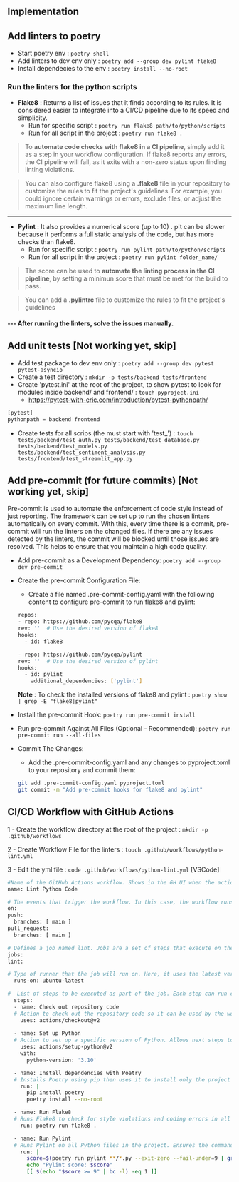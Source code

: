 ## Implementation

## Add linters to poetry
- Start poetry env : `poetry shell`
- Add linters to dev env only : `poetry add --group dev pylint flake8`
- Install dependecies to the env : `poetry install --no-root`

### Run the linters for the python scripts
- **Flake8** : Returns a list of issues that it finds according to its rules. 
It is considered easier to integrate into a CI/CD pipeline due to its speed and simplicity.
    - Run for specific script : `poetry run flake8 path/to/python/scripts`
    - Run for all script in the project : `poetry run flake8 .`

> To **automate code checks with flake8 in a CI pipeline**, simply add it as a step in your workflow configuration. If flake8 reports any errors, the CI pipeline will fail, as it exits with a non-zero status upon finding linting violations.

> You can also configure flake8 using a **.flake8** file in your repository to customize the rules to fit the  project's guidelines. For example, you could ignore certain warnings or errors, exclude files, or adjust the maximum line length.

-----------------------------------------

- **Pylint** : It also provides a numerical score (up to 10) . pIt can be slower because it performs a full static analysis of the code, but has more checks than flake8. 
    - Run for specific script : `poetry run pylint path/to/python/scripts`
    - Run for all script in the project : `poetry run pylint folder_name/`
> The score can be used to **automate the linting process in the CI pipeline**, by setting a minimun score that must be met for the build to pass.

> You can add a **.pylintrc** file to customize the rules to fit the project's guidelines

#### --- After running the linters, solve the issues manually.


## Add unit tests [Not working yet, skip]
- Add test package to dev env only : `poetry add --group dev pytest pytest-asyncio`
- Create a test directory : `mkdir -p tests/backend tests/frontend`
- Create 'pytest.ini' at the root of the project, to show pytest to look for modules inside backend/ and frontend/ : `touch pyproject.ini`
  - https://pytest-with-eric.com/introduction/pytest-pythonpath/ 
```bash
[pytest]  
pythonpath = backend frontend
```

- Create tests for all scrips (the must start with 'test_') : `touch tests/backend/test_auth.py tests/backend/test_database.py tests/backend/test_models.py tests/backend/test_sentiment_analysis.py tests/frontend/test_streamlit_app.py`


## Add pre-commit (for future commits) [Not working yet, skip] 
Pre-commit is used to automate the enforcement of code style instead of just reporting. The framework can be set up to run the chosen linters automatically on every commit. With this, every time there is a commit, pre-commit will run the linters on the changed files. If there are any issues detected by the linters, the commit will be blocked until those issues are resolved. This helps to ensure that you maintain a high code quality.
- Add pre-commit as a Development Dependency: `poetry add --group dev pre-commit`
- Create the pre-commit Configuration File: 
    - Create a file named .pre-commit-config.yaml with the following content to configure pre-commit to run flake8 and pylint: 
    ```bash 
    repos:
  - repo: https://github.com/pycqa/flake8
    rev: ''  # Use the desired version of flake8
    hooks:
      - id: flake8

  - repo: https://github.com/pycqa/pylint
    rev: ''  # Use the desired version of pylint
    hooks:
      - id: pylint
        additional_dependencies: ['pylint']
    ```
    **Note** : To check the installed versions of flake8 and pylint : `poetry show | grep -E "flake8|pylint"`

- Install the pre-commit Hook: `poetry run pre-commit install`
- Run pre-commit Against All Files (Optional - Recommended): `poetry run pre-commit run --all-files`
- Commit The Changes:
    - Add the .pre-commit-config.yaml and any changes to pyproject.toml to your repository and commit them:
    ```bash
    git add .pre-commit-config.yaml pyproject.toml
    git commit -m "Add pre-commit hooks for flake8 and pylint"
    ```

## CI/CD Workflow with GitHub Actions
  1 - Create the workflow directory at the root of the  project : `mkdir -p .github/workflows`

  2 - Create Workflow File for the linters : `touch .github/workflows/python-lint.yml`

  3 - Edit the yml file : `code .github/workflows/python-lint.yml` [VSCode]
  ```bash
  #Name of the GitHub Actions workflow. Shows in the GH UI when the action runs.
  name: Lint Python Code 

# The events that trigger the workflow. In this case, the workflow runs on push events and pull_request events targeting the main branch.
on:
  push:
    branches: [ main ]
  pull_request:
    branches: [ main ]

# Defines a job named lint. Jobs are a set of steps that execute on the same runner.
jobs:
  lint:

  # Type of runner that the job will run on. Here, it uses the latest version of Ubuntu provided by GitHub Actions.
    runs-on: ubuntu-latest

  #  List of steps to be executed as part of the job. Each step can run commands or actions.
    steps:
    - name: Check out repository code
    # Action to check out the repository code so it can be used by the workflow. Necessary to access the repository's contents.
      uses: actions/checkout@v2
      
    - name: Set up Python
    # Action to set up a specific version of Python. Allows next steps to run Python commands.
      uses: actions/setup-python@v2
      with:
        python-version: '3.10'

    - name: Install dependencies with Poetry
    # Installs Poetry using pip then uses it to install only the project's dependencies as defined in pyproject.toml.
      run: |
        pip install poetry
        poetry install --no-root

    - name: Run Flake8
    # Runs Flake8 to check for style violations and coding errors in all the project.
      run: poetry run flake8 .

    - name: Run Pylint
    # Runs Pylint on all Python files in the project. Ensures the command exits with a success status even if issues are found, then extracts, prints the Pylint score, and checks if it meets a minimum score of 9, failing otherwise.
      run: |
        score=$(poetry run pylint **/*.py --exit-zero --fail-under=9 | grep "Your code has been rated at" | awk '{print $7}')
        echo "Pylint score: $score"
        [[ $(echo "$score >= 9" | bc -l) -eq 1 ]]
  ```
